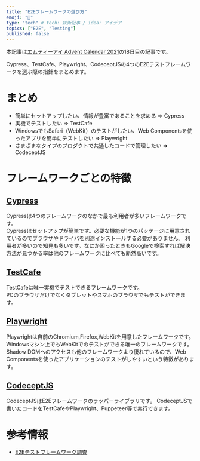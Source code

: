 ```yaml
---
title: "E2Eフレームワークの選び方"
emoji: "🗻"
type: "tech" # tech: 技術記事 / idea: アイデア
topics: ["E2E", "Testing"]
published: false
---
```


本記事は[エムティーアイ Advent Calendar 2021](https://qiita.com/advent-calendar/2021/mti)の18日目の記事です。

Cypress、TestCafe、Playwright、CodeceptJSの4つのE2Eテストフレームワークを選ぶ際の指針をまとめます。

# まとめ

- 簡単にセットアップしたい、情報が豊富であることを求める => Cypress
- 実機でテストしたい => TestCafe
- WindowsでもSafari（WebKit）のテストがしたい、Web Componentsを使ったアプリを簡単にテストしたい => Playwright
- さまざまなタイプのプロダクトで共通したコードで管理したい => CodeceptJS

# フレームワークごとの特徴

## [Cypress](https://www.cypress.io/)

Cypressは4つのフレームワークのなかで最も利用者が多いフレームワークです。  
Cypressはセットアップが簡単です。必要な機能が1つのパッケージに用意されているのでブラウザやドライバを別途インストールする必要がありません。
利用者が多いので知見も多いです。なにか困ったときもGoogleで検索すれば解決方法が見つかる率は他のフレームワークに比べても断然高いです。

## [TestCafe](https://testcafe.io/)

TestCafeは唯一実機でテストできるフレームワークです。  
PCのブラウザだけでなくタブレットやスマホのブラウザでもテストができます。

## [Playwright](https://playwright.dev/)

Playwrightは自前のChromium,Firefox,WebKitを用意したフレームワークです。
Windowsマシン上でもWebKitでのテストができる唯一のフレームワークです。
Shadow DOMへのアクセスも他のフレームワークより優れているので、Web Componentsを使ったアプリケーションのテストがしやすいという特徴があります。

## [CodeceptJS](https://codecept.io/)

CodeceptJSはE2Eフレームワークのラッパーライブラリです。
CodeceptJSで書いたコードをTestCafeやPlaywright、Puppeteer等で実行できます。

# 参考情報

- [E2Eテストフレームワーク調査](https://zenn.dev/70_10/scraps/6cbf2c374f1840)